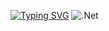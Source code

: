 
[![Typing SVG](https://readme-typing-svg.herokuapp.com?font=Fira+Code&size=30&pause=1000&color=EA1CF7&background=00000001&random=false&width=435&lines=ASP.NET++Junior+Developer)](https://git.io/typing-svg)
![.Net](https://img.shields.io/badge/.NET-5C2D91?style=for-the-badge&logo=.net&logoColor=white)
<!--
**Kolian2000/Kolian2000** is a ✨ _special_ ✨ repository because its `README.md` (this file) appears on your GitHub profile.

Here are some ideas to get you started:

- 🔭 I’m currently working on ...
- 🌱 I’m currently learning ...
- 👯 I’m looking to collaborate on ...
- 🤔 I’m looking for help with ...
- 💬 Ask me about ...
- 📫 How to reach me: ...
- 😄 Pronouns: ...
- ⚡ Fun fact: ...
-->
